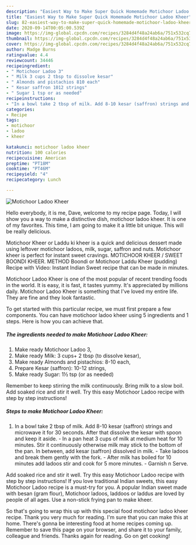 ```yaml
---
description: "Easiest Way to Make Super Quick Homemade Motichoor Ladoo Kheer"
title: "Easiest Way to Make Super Quick Homemade Motichoor Ladoo Kheer"
slug: 82-easiest-way-to-make-super-quick-homemade-motichoor-ladoo-kheer
date: 2020-09-14T00:05:00.539Z
image: https://img-global.cpcdn.com/recipes/3284d4f48a24ab6a/751x532cq70/motichoor-ladoo-kheer-recipe-main-photo.jpg
thumbnail: https://img-global.cpcdn.com/recipes/3284d4f48a24ab6a/751x532cq70/motichoor-ladoo-kheer-recipe-main-photo.jpg
cover: https://img-global.cpcdn.com/recipes/3284d4f48a24ab6a/751x532cq70/motichoor-ladoo-kheer-recipe-main-photo.jpg
author: Madge Burns
ratingvalue: 4.4
reviewcount: 34446
recipeingredient:
- " Motichoor Ladoo 3"
- " Milk 3 cups 2 tbsp to dissolve kesar"
- " Almonds and pistachios 810 each"
- " Kesar saffron 1012 strings"
- " Sugar 1 tsp or as needed"
recipeinstructions:
- "In a bowl take 2 tbsp of milk. Add 8-10 kesar (saffron) strings and microwave it for 30 seconds. After that dissolve the kesar with spoon and keep it aside. In a pan heat 3 cups of milk at medium heat for 10 minutes. Stir it continuously otherwise milk may stick to the bottom of the pan. In between, add kesar (saffron) dissolved in milk. Take ladoos and break them gently with the fork. After milk has boiled for 10 minutes add ladoos stir and cook for 5 more minutes. Garnish n Serve."
categories:
- Recipe
tags:
- motichoor
- ladoo
- kheer

katakunci: motichoor ladoo kheer 
nutrition: 100 calories
recipecuisine: American
preptime: "PT18M"
cooktime: "PT46M"
recipeyield: "4"
recipecategory: Lunch

---
```



![Motichoor Ladoo Kheer](https://img-global.cpcdn.com/recipes/3284d4f48a24ab6a/751x532cq70/motichoor-ladoo-kheer-recipe-main-photo.jpg)

Hello everybody, it is me, Dave, welcome to my recipe page. Today, I will show you a way to make a distinctive dish, motichoor ladoo kheer. It is one of my favorites. This time, I am going to make it a little bit unique. This will be really delicious.

Motichoor Kheer or Laddu ki kheer is a quick and delicious dessert made using leftover motichoor ladoos, milk, sugar, saffron and nuts. Motichoor kheer is perfect for instant sweet cravings. MOTICHOOR KHEER / SWEET BOONDI KHEER. METHOD Boondi or Motichoor Laddu Kheer (pudding) Recipe with Video: Instant Indian Sweet recipe that can be made in minutes.

Motichoor Ladoo Kheer is one of the most popular of recent trending foods in the world. It is easy, it is fast, it tastes yummy. It's appreciated by millions daily. Motichoor Ladoo Kheer is something that I've loved my entire life. They are fine and they look fantastic.


To get started with this particular recipe, we must first prepare a few components. You can have motichoor ladoo kheer using 5 ingredients and 1 steps. Here is how you can achieve that.

<!--inarticleads1-->

##### The ingredients needed to make Motichoor Ladoo Kheer:

1. Make ready  Motichoor Ladoo 3,
1. Make ready  Milk: 3 cups+ 2 tbsp (to dissolve kesar),
1. Make ready  Almonds and pistachios: 8-10 each,
1. Prepare  Kesar (saffron): 10-12 strings,
1. Make ready  Sugar: 1½ tsp (or as needed)


Remember to keep stirring the milk continuously. Bring milk to a slow boil. Add soaked rice and stir it well. Try this easy Motichoor Ladoo recipe with step by step instructions! 

<!--inarticleads2-->

##### Steps to make Motichoor Ladoo Kheer:

1. In a bowl take 2 tbsp of milk. Add 8-10 kesar (saffron) strings and microwave it for 30 seconds. After that dissolve the kesar with spoon and keep it aside. - In a pan heat 3 cups of milk at medium heat for 10 minutes. Stir it continuously otherwise milk may stick to the bottom of the pan. In between, add kesar (saffron) dissolved in milk. - Take ladoos and break them gently with the fork. - After milk has boiled for 10 minutes add ladoos stir and cook for 5 more minutes. - Garnish n Serve.


Add soaked rice and stir it well. Try this easy Motichoor Ladoo recipe with step by step instructions! If you love traditional Indian sweets, this easy Motichoor Ladoo recipe is a must-try for you. A popular Indian sweet made with besan (gram flour), Motichoor ladoos, laddoos or laddus are loved by people of all ages. Use a non-stick frying pan to make kheer. 

So that's going to wrap this up with this special food motichoor ladoo kheer recipe. Thank you very much for reading. I'm sure that you can make this at home. There's gonna be interesting food at home recipes coming up. Remember to save this page on your browser, and share it to your family, colleague and friends. Thanks again for reading. Go on get cooking!

